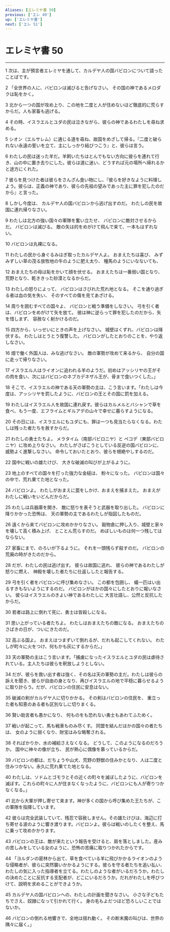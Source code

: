 ```yaml
---
Aliases: [エレミヤ書 50]
previous: ['エレ 49']
up: ['エレミヤ書']
next: ['エレ 51']
---
```

# エレミヤ書 50

***




1 
次は、主が預言者エレミヤを通して、カルデヤ人の国バビロンについて語ったことばです。 



2 
「全世界の人に、バビロンは滅びると告げなさい。 その国の神であるメロダクは恥をかく。 



3 
北から一つの国が攻め上り、この地を二度と人が住めないほど徹底的に荒らすからだ。人も家畜も逃げる。 



4 
その時、イスラエルとユダの民は泣きながら、彼らの神であるわたしを尋ね求める。 



5 
シオン（エルサレム）に通じる道を尋ね、故国をめざして帰る。『二度と破られない永遠の誓いを立て、主にしっかり結びつこう』と、彼らは言う。 



6 
わたしの民は迷った羊だ。羊飼いたちはとんでもない方向に彼らを連れて行き、山の中に置き去りにした。彼らは道に迷い、どうすれば元の場所へ帰れるかと途方にくれた。 



7 
彼らを見つけた者は彼らをさんざん食い物にし、『彼らを好きなように料理しよう。彼らは、正義の神であり、彼らの先祖の望みであった主に罪を犯したのだから』と言った。 



8 
しかし今度は、 カルデヤ人の国バビロンから逃げ出すのだ。 わたしの民を故国に連れ帰りなさい。 



9 
わたしは北方の強い国々の軍隊を奮い立たせ、 バビロンに敵対させるからだ。 バビロンは滅びる。 敵の矢は的をめがけて飛んで来て、一本もはずれない。 



10 
バビロンは丸裸になる。 



11 
わたしの民から身ぐるみはぎ取ったカルデヤ人よ。 おまえたちは喜び、 みずみずしい草の茂る放牧地の牛のように肥え太り、 種馬のようにいなないても、 



12 
おまえたちの母は恥をかいて顔を伏せる。 おまえたちは一番弱い国となり、 荒野となり、乾ききった砂漠となるからだ。 



13 
わたしの怒りによって、 バビロンはさびれた荒れ地となる。 そこを通り過ぎる者は血の気を失い、 そのすべての傷を見てあざける。 



14 
周りを囲むすべての国々よ、 バビロンと戦う準備をしなさい。 弓を引く者は、バビロンをめがけて矢を放て。 彼は神に逆らって罪を犯したのだから、矢を惜しまず、 容赦なく射かけるのだ。 



15 
四方から、いっせいにときの声を上げなさい。 城壁はくずれ、バビロンは降伏する。 わたしはとうとう復讐した。 バビロンがしたとおりのことを、やり返しなさい。 



16 
畑で働く外国人は、みな逃げなさい。 敵の軍勢が攻めて来るから、 自分の国に走って帰りなさい。 



17 
イスラエル人はライオンに追われる羊のようだ。初めはアッシリヤの王がその肉を食い、次にはバビロンのネブカデネザル王が、骨まで食いつくした。」 



18 
そこで、イスラエルの神である天の軍勢の主は、こう言います。「わたしは今度は、アッシリヤを罰したように、バビロンの王とその国に罰を加える。 



19 
わたしはイスラエル人を故国に連れ戻す。彼らはカルメルとバシャンで草を食べ、もう一度、エフライムとギルアデの山々で幸せに暮らすようになる。 



20 
その日には、イスラエルにもユダにも、罪は一つも見当たらなくなる。わたしは残った者たちを赦すからだ。 



21 
わたしの勇士たちよ。 メラタイム（南部バビロニヤ）と ペコデ（東部バビロニヤ）に攻め上りなさい。 わたしがさばこうとしている反逆の国バビロンに、 威勢よく進撃しなさい。 命令しておいたとおり、彼らを根絶やしするのだ。 



22 
国中に戦いの雄たけび、 大きな破滅の叫びが上がるように。 



23 
地上のすべての国々を打った強力な金槌は、 粉々になった。 バビロンは国々の中で、荒れ果てた地となった。 



24 
バビロンよ。 わたしがおまえに罠をしかけ、おまえを捕まえた。 おまえがわたしに戦いをいどんだからだ。 



25 
わたしは兵器庫を開き、 敵に怒りを表そうと武器を取り出した。 バビロンに降りかかった恐怖は、 天の軍勢の主であるわたしが指図したものだ。 



26 
遠くから来てバビロンに攻めかかりなさい。 穀物倉に押し入り、城壁と家々を壊して高く積み上げ、 とことん荒らすのだ。 めぼしいものは何一つ残してはならない。 



27 
家畜にまで、のろいが下るように。 それを一頭残らず殺すのだ。 バビロンの荒廃の時がきたのだから。 



28 
だが、わたしの民は逃げ出す。 彼らは故国に逃れ、 彼らの神であるわたしが怒りに燃え、 神殿を壊した者たちに仕返ししたと報告する。 



29 
弓を引く者をバビロンに呼び集めなさい。 この都を包囲し、 蟻一匹はい出るすきもないようにするのだ。 バビロンがほかの国々にしたとおりに報いなさい。 彼らはイスラエルのきよい神であるわたしに 大言壮語し、公然と反抗したからだ。 



30 
若者は路上に倒れて死に、勇士は皆殺しになる。 



31 
思い上がっている者たちよ。 わたしはおまえたちの敵になる。 おまえたちのさばきの日が、ついにきたのだ。 



32 
高ぶる国よ。 おまえはつまずいて倒れるが、だれも起こしてくれない。 わたしが町々に火をつけ、何もかも灰にするからだ。」 



33 
天の軍勢の主はこう言います。「捕虜になったイスラエルとユダの民は虐待されている。主人たちは彼らを釈放しようとしない。 



34 
だが、彼らを救い出す者は強く、その名は天の軍勢の主だ。わたしは彼らの訴えを聞き、彼らが自由の身となり、再びイスラエルの地で平穏に暮らせるように取り計らう。だが、バビロンの住民に安息はない。 



35 
破滅の剣がカルデヤ人に切りかかる。 その剣はバビロンの住民を、 重立った者も知恵のある者も区別なしに切りまくる。 



36 
賢い助言者も愚かになり、 何ものをも恐れない勇士もあわてふためく。 



37 
戦いが起こって、馬も戦車ものみ尽くす。 同盟を結んだほかの国々の者たちは、 女のように弱くなり、財宝はみな略奪される。 



38 
そればかりか、水の補給さえなくなる。 どうして、このようになるのだろうか。 国中に神々の像が立ち、 民が熱心に偶像を慕っているからだ。 



39 
バビロンの都は、だちょうや山犬、荒野の野獣の住みかとなり、人は二度と住みつかない。永久に荒れ果てた地となる。 



40 
わたしは、ソドムとゴモラとその近くの町々を滅ぼしたように、バビロンを滅ぼす。これらの町々に人が住まなくなったように、バビロンにも人が寄りつかなくなる。」 



41 
北から大軍が押し寄せて来ます。神が多くの国から呼び集めた王たちが、この軍隊を指揮しています。 



42 
彼らは完全武装していて、残忍で容赦しません。その雄たけびは、海辺に打ち寄せる波のように響き渡ります。バビロンよ。彼らは戦いのしたくを整え、馬に乗って攻めかかります。 



43 
バビロンの王は、敵が来たという報告を受けると、肩を落としました。産みの苦しみをしている女のように、恐怖の苦痛に取りつかれたからです。 



44 
「ヨルダンの密林から出て、草を食べている羊に飛びかかるライオンのような侵略者が、彼らに突然襲いかかるようにする。彼らを守る者たちを追い払い、わたしの気に入った指導者を立てる。わたしのような者がいるだろうか。わたしの決めたことに反抗する支配者が、どこにいるだろうか。だれがわたしを呼びつけて、説明を求めることができようか。 



45 
カルデヤ人の国バビロンへの、わたしの計画を聞きなさい。 小さな子どもたちでさえ、奴隷になって引かれて行く。 身の毛もよだつほど恐ろしいことではないか。 



46 
バビロンの倒れる地響きで、全地は揺れ動く。 その断末魔の叫びは、世界の隅々に届く。」
